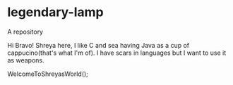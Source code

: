 # legendary-lamp
A repository

Hi Bravo!
Shreya here, I like C and sea having Java as a cup of cappucino(that's what I'm of).
I have scars in languages but I want to use it as weapons.

WelcomeToShreyasWorld();
